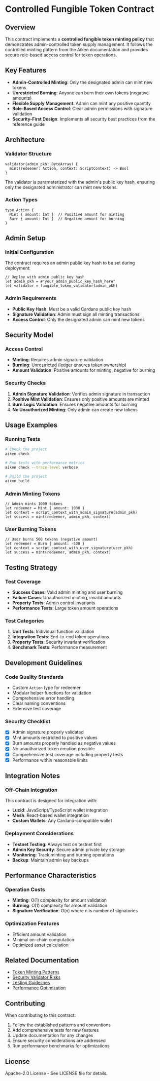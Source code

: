 # Controlled Fungible Token Contract

## Overview

This contract implements a **controlled fungible token minting policy** that demonstrates admin-controlled token supply management. It follows the controlled minting pattern from the Aiken documentation and provides secure role-based access control for token operations.

## Key Features

- **Admin-Controlled Minting**: Only the designated admin can mint new tokens
- **Unrestricted Burning**: Anyone can burn their own tokens (negative amounts)
- **Flexible Supply Management**: Admin can mint any positive quantity
- **Role-Based Access Control**: Clear admin permissions with signature validation
- **Security-First Design**: Implements all security best practices from the reference guide

## Architecture

### Validator Structure

```aiken
validator(admin_pkh: ByteArray) {
  mint(redeemer: Action, context: ScriptContext) -> Bool
}
```

The validator is parameterized with the admin's public key hash, ensuring only the designated administrator can mint new tokens.

### Action Types

```aiken
type Action {
  Mint { amount: Int }  // Positive amount for minting
  Burn { amount: Int }  // Negative amount for burning
}
```

## Admin Setup

### Initial Configuration

The contract requires an admin public key hash to be set during deployment:

```aiken
// Deploy with admin public key hash
let admin_pkh = #"your_admin_public_key_hash_here"
let validator = fungible_token_validator(admin_pkh)
```

### Admin Requirements

- **Public Key Hash**: Must be a valid Cardano public key hash
- **Signature Validation**: Admin must sign all minting transactions
- **Access Control**: Only the designated admin can mint new tokens

## Security Model

### Access Control

- **Minting**: Requires admin signature validation
- **Burning**: Unrestricted (ledger ensures token ownership)
- **Amount Validation**: Positive amounts for minting, negative for burning

### Security Checks

1. **Admin Signature Validation**: Verifies admin signature in transaction
2. **Positive Mint Validation**: Ensures only positive amounts are minted
3. **Burn Logic Validation**: Ensures negative amounts for burning
4. **No Unauthorized Minting**: Only admin can create new tokens

## Usage Examples

### Running Tests

```bash
# Check the project
aiken check

# Run tests with performance metrics
aiken check --trace-level verbose

# Build the project
aiken build
```

### Admin Minting Tokens

```aiken
// Admin mints 1000 tokens
let redeemer = Mint { amount: 1000 }
let context = script_context_with_admin_signature(admin_pkh)
let success = mint(redeemer, admin_pkh, context)
```

### User Burning Tokens

```aiken
// User burns 500 tokens (negative amount)
let redeemer = Burn { amount: -500 }
let context = script_context_with_user_signature(user_pkh)
let success = mint(redeemer, admin_pkh, context)
```

## Testing Strategy

### Test Coverage

- **Success Cases**: Valid admin minting and user burning
- **Failure Cases**: Unauthorized minting, invalid amounts
- **Property Tests**: Admin control invariants
- **Performance Tests**: Large token amount operations

### Test Categories

1. **Unit Tests**: Individual function validation
2. **Integration Tests**: End-to-end token operations
3. **Property Tests**: Security invariant verification
4. **Benchmark Tests**: Performance measurement

## Development Guidelines

### Code Quality Standards

- Custom `Action` type for redeemer
- Modular helper functions for validation
- Comprehensive error handling
- Clear naming conventions
- Extensive test coverage

### Security Checklist

- [x] Admin signature properly validated
- [x] Mint amounts restricted to positive values
- [x] Burn amounts properly handled as negative values
- [x] No unauthorized token creation possible
- [x] Comprehensive test coverage including property tests
- [x] Performance within reasonable limits

## Integration Notes

### Off-Chain Integration

This contract is designed for integration with:

- **Lucid**: JavaScript/TypeScript wallet integration
- **Mesh**: React-based wallet integration
- **Custom Wallets**: Any Cardano-compatible wallet

### Deployment Considerations

- **Testnet Testing**: Always test on testnet first
- **Admin Key Security**: Secure admin private key storage
- **Monitoring**: Track minting and burning operations
- **Backup**: Maintain admin key backups

## Performance Characteristics

### Operation Costs

- **Minting**: O(1) complexity for amount validation
- **Burning**: O(1) complexity for amount validation
- **Signature Verification**: O(n) where n is number of signatories

### Optimization Features

- Efficient amount validation
- Minimal on-chain computation
- Optimized asset calculation

## Related Documentation

- [Token Minting Patterns](../../docs/patterns/token-minting.md)
- [Security Validator Risks](../../docs/security/validator-risks.md)
- [Testing Guidelines](../../docs/language/testing.md)
- [Performance Optimization](../../docs/performance/optimization.md)

## Contributing

When contributing to this contract:

1. Follow the established patterns and conventions
2. Add comprehensive tests for new features
3. Update documentation for any changes
4. Ensure security considerations are addressed
5. Run performance benchmarks for optimizations

## License

Apache-2.0 License - See LICENSE file for details.

